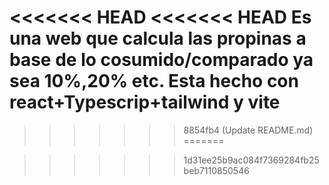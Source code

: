 <<<<<<< HEAD
<<<<<<< HEAD
Es una web que calcula las propinas a base de lo cosumido/comparado ya sea 10%,20% etc. Esta hecho con react+Typescrip+tailwind y vite
=======

>>>>>>> 8854fb4 (Update README.md)
=======

>>>>>>> 1d31ee25b9ac084f7369284fb25beb7110850546
